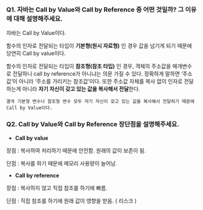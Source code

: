 ### Q1. 자바는 **Call by Value와 Call by Reference 중 어떤 것일까? 그 이유에 대해 설명해주세요.**

자바는 Call by Value이다.

함수의 인자로 전달되는 타입이 **기본형(원시 자료형)** 인 경우 값을 넘기게 되기 때문에 당연히 Call by value이다.

함수의 인자로 전달되는 타입이 **참조형(참조 타입)** 인 경우, 객체의 주소값을 매개변수로 전달하니 call by reference가 아니냐는 의문 가질 수 있다. 정확하게 말하면 ‘주소값’이 아니라 ‘주소를 가리키는 참조값’이다. 또한 주소값 자체를 복사 없이 인자로 전달하는게 아니라 **자기 자신이 갖고 있는 값을 복사해서 전달**한다. 

`결국 기본형 변수나 참조형 변수 모두 자기 자신이 갖고 있는 값을 복사해서 전달하기 때문에 Call by Value이다.`

### Q2. **Call by Value와 Call by Reference 장단점을 설명해주세요.**

- **Call by value**

장점 : 복사하여 처리하기 때문에 안전함. 원래의 값이 보존이 됨.

단점 : 복사를 하기 때문에 메모리 사용량이 늘어남.

- **Call by reference**

장점 : 복사하지 않고 직접 참조를 하기에 빠름.

단점 : 직접 참조를 하기에 원래 값이 영향을 받음. ( 리스크 )